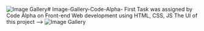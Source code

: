 ![Image Gallery](https://github.com/mohammadzameerp/Image-Gallery-Code-Alpha-/assets/171704163/14688caa-0116-4c9d-a0be-56d5f7f58472)# Image-Gallery-Code-Alpha-
First Task was assigned by Code Alpha on Front-end Web development using HTML, CSS, JS
The UI of this project -->
![Image Gallery](https://github.com/mohammadzameerp/Image-Gallery-Code-Alpha-/assets/171704163/69dbe39d-0375-4829-b34c-abc7d3d18c08)

